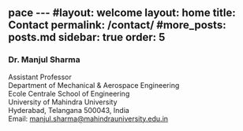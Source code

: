 pace ---
#layout: welcome
layout: home
title: Contact
permalink: /contact/
#more_posts: posts.md
sidebar: true
order: 5
---

### Dr. Manjul Sharma
Assistant Professor
<br/>
Department of Mechanical & Aerospace Engineering
<br/>
Ecole Centrale School of Engineering
<br/>
University of Mahindra University
<br/>
Hyderabad, Telangana 500043, India
<br/>
Email: manjul.sharma@mahindrauniversity.edu.in
